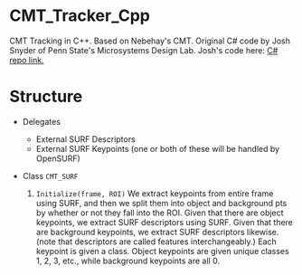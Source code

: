# CMT_Tracker_Cpp
CMT Tracking in C++. Based on Nebehay's CMT. Original C# code by Josh Snyder of Penn State's Microsystems Design Lab. Josh's code here: [C# repo link.](https://github.com/gussmith23/CMT_Tracker)

# Structure
- Delegates
  - External SURF Descriptors
  - External SURF Keypoints (one or both of these will be handled by OpenSURF)
  
- Class `CMT_SURF`
  1. `Initialize(frame, ROI)`
    We extract keypoints from entire frame using SURF, and then we split them into object and background pts by whether or not they fall into the ROI.
    Given that there are object keypoints, we extract SURF descriptors using SURF.
    Given that there are background keypoints, we extract SURF descriptors likewise. (note that descriptors are called features interchangeably.)
    Each keypoint is given a class. Object keypoints are given unique classes 1, 2, 3, etc., while background keypoints are all 0.
